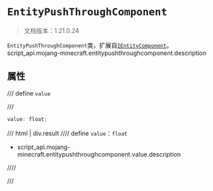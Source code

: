 # `EntityPushThroughComponent`

> 文档版本：1.21.0.24

`EntityPushThroughComponent`类，扩展自[`IEntityComponent`](./ientitycomponent.md)。script_api.mojang-minecraft.entitypushthroughcomponent.description

## 属性

/// define
`value`


///

```js
value: float;
```

/// html | div.result
//// define
`value`：`float`

- script_api.mojang-minecraft.entitypushthroughcomponent.value.description


////

///

